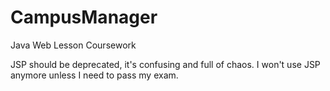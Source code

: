 # CampusManager
Java Web Lesson Coursework

JSP should be deprecated, it's confusing and full of chaos. I won't use JSP anymore unless I need to pass my exam.